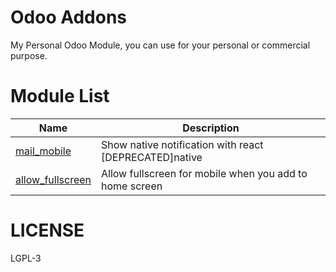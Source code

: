# Odoo Addons

My Personal Odoo Module, you can use for your personal or commercial purpose.

# Module List

| Name                                                                                         | Description                                             |
| -------------------------------------------------------------------------------------------- | ------------------------------------------------------- |
| [mail_mobile](https://github.com/andrepurnomo/odoo-addons/tree/master/mail_mobile)           | Show native notification with react [DEPRECATED]native  |
| [allow_fullscreen](https://github.com/andrepurnomo/odoo-addons/tree/master/allow_fullscreen) | Allow fullscreen for mobile when you add to home screen |

# LICENSE

LGPL-3
